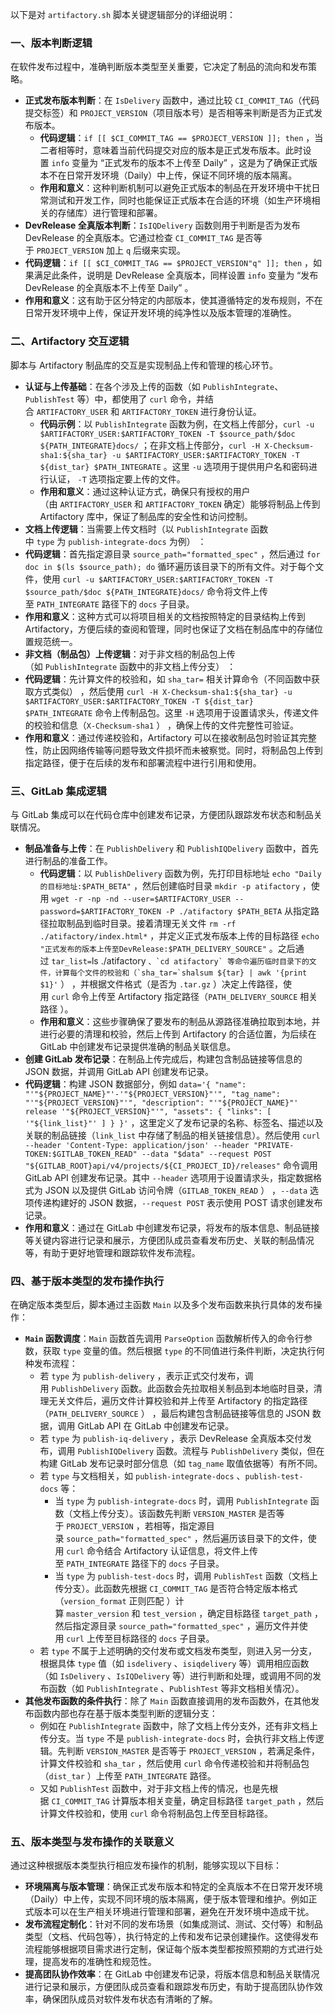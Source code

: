 以下是对 `artifactory.sh` 脚本关键逻辑部分的详细说明：

### 一、版本判断逻辑

在软件发布过程中，准确判断版本类型至关重要，它决定了制品的流向和发布策略。



* **正式发布版本判断**：在 `IsDelivery` 函数中，通过比较 `CI_COMMIT_TAG`（代码提交标签）和 `PROJECT_VERSION`（项目版本号）是否相等来判断是否为正式发布版本。
  * **代码逻辑**：`if [[ $CI_COMMIT_TAG == $PROJECT_VERSION ]]; then` ，当二者相等时，意味着当前代码提交对应的版本是正式发布版本。此时设置 `info` 变量为 “正式发布的版本不上传至 Daily” ，这是为了确保正式版本不在日常开发环境（Daily）中上传，保证不同环境的版本隔离。
  * **作用和意义**：这种判断机制可以避免正式版本的制品在开发环境中干扰日常测试和开发工作，同时也能保证正式版本在合适的环境（如生产环境相关的存储库）进行管理和部署。
* **DevRelease 全真版本判断**：`IsIQDelivery` 函数则用于判断是否为发布 DevRelease 的全真版本。它通过检查 `CI_COMMIT_TAG` 是否等于 `PROJECT_VERSION` 加上 `q` 后缀来实现。
* **代码逻辑**：`if [[ $CI_COMMIT_TAG == $PROJECT_VERSION"q" ]]; then` ，如果满足此条件，说明是 DevRelease 全真版本，同样设置 `info` 变量为 “发布 DevRelease 的全真版本不上传至 Daily” 。
* **作用和意义**：这有助于区分特定的内部版本，使其遵循特定的发布规则，不在日常开发环境中上传，保证开发环境的纯净性以及版本管理的准确性。

### 二、Artifactory 交互逻辑

脚本与 Artifactory 制品库的交互是实现制品上传和管理的核心环节。

* **认证与上传基础**：在各个涉及上传的函数（如 `PublishIntegrate`、`PublishTest` 等）中，都使用了 `curl` 命令，并结合 `ARTIFACTORY_USER` 和 `ARTIFACTORY_TOKEN` 进行身份认证。
  * **代码示例**：以 `PublishIntegrate` 函数为例，在文档上传部分，`curl -u $ARTIFACTORY_USER:$ARTIFACTORY_TOKEN -T $source_path/$doc ${PATH_INTEGRATE}docs/` ；在非文档上传部分，`curl -H X-Checksum-sha1:${sha_tar} -u $ARTIFACTORY_USER:$ARTIFACTORY_TOKEN -T ${dist_tar} $PATH_INTEGRATE` 。这里 `-u` 选项用于提供用户名和密码进行认证， `-T` 选项指定要上传的文件。
  * **作用和意义**：通过这种认证方式，确保只有授权的用户（由 `ARTIFACTORY_USER` 和 `ARTIFACTORY_TOKEN` 确定）能够将制品上传到 Artifactory 库中，保证了制品库的安全性和访问控制。
* **文档上传逻辑**：当需要上传文档时（以 `PublishIntegrate` 函数中 `type` 为 `publish-integrate-docs` 为例） ：
* **代码逻辑**：首先指定源目录 `source_path="formatted_spec"` ，然后通过 `for doc in $(ls $source_path); do` 循环遍历该目录下的所有文件。对于每个文件，使用 `curl -u $ARTIFACTORY_USER:$ARTIFACTORY_TOKEN -T $source_path/$doc ${PATH_INTEGRATE}docs/` 命令将文件上传至 `PATH_INTEGRATE` 路径下的 `docs` 子目录。
* **作用和意义**：这种方式可以将项目相关的文档按照特定的目录结构上传到 Artifactory，方便后续的查阅和管理，同时也保证了文档在制品库中的存储位置规范统一。
* **非文档（制品包）上传逻辑**：对于非文档的制品包上传（如 `PublishIntegrate` 函数中的非文档上传分支） ：
* **代码逻辑**：先计算文件的校验和，如 `sha_tar=` 相关计算命令（不同函数中获取方式类似） ，然后使用 `curl -H X-Checksum-sha1:${sha_tar} -u $ARTIFACTORY_USER:$ARTIFACTORY_TOKEN -T ${dist_tar} $PATH_INTEGRATE` 命令上传制品包。这里 `-H` 选项用于设置请求头，传递文件的校验和信息（`X-Checksum-sha1` ） ，确保上传的文件完整性可验证。
* **作用和意义**：通过传递校验和，Artifactory 可以在接收制品包时验证其完整性，防止因网络传输等问题导致文件损坏而未被察觉。同时，将制品包上传到指定路径，便于在后续的发布和部署流程中进行引用和使用。

### 三、GitLab 集成逻辑

与 GitLab 集成可以在代码仓库中创建发布记录，方便团队跟踪发布状态和制品关联情况。

* **制品准备与上传**：在 `PublishDelivery` 和 `PublishIQDelivery` 函数中，首先进行制品的准备工作。
  * **代码逻辑**：以 `PublishDelivery` 函数为例，先打印目标地址 `echo "Daily的目标地址:$PATH_BETA"` ，然后创建临时目录 `mkdir -p atifactory` ，使用 `wget -r -np -nd --user=$ARTIFACTORY_USER --password=$ARTIFACTORY_TOKEN -P ./atifactory $PATH_BETA` 从指定路径拉取制品到临时目录。接着清理无关文件 `rm -rf ./atifactory/index.html*` ，并定义正式发布版本上传的目标路径 `echo "正式发布的版本上传至DevRelease:$PATH_DELIVERY_SOURCE"` 。之后通过 `tar_list=`ls ./atifactory ``、`cd atifactory` 等命令遍历临时目录下的文件，计算每个文件的校验和（`sha_tar=`shalsum ${tar} | awk '{print $1}'`` ） ，并根据文件格式（是否为 `.tar.gz` ）决定上传路径，使用 `curl` 命令上传至 Artifactory 指定路径（`PATH_DELIVERY_SOURCE` 相关路径 ）。
  * **作用和意义**：这些步骤确保了要发布的制品从源路径准确拉取到本地，并进行必要的清理和校验，然后上传到 Artifactory 的合适位置，为后续在 GitLab 中创建发布记录提供准确的制品关联信息。
* **创建 GitLab 发布记录**：在制品上传完成后，构建包含制品链接等信息的 JSON 数据，并调用 GitLab API 创建发布记录。
* **代码逻辑**：构建 JSON 数据部分，例如 `data='{ "name": "'"${PROJECT_NAME}"'-'"${PROJECT_VERSION}"'", "tag_name": "'"${PROJECT_VERSION}"'", "description": "'"${PROJECT_NAME}"' release '"${PROJECT_VERSION}"'", "assets": { "links": [ '"${link_list}"' ] } }'` ，这里定义了发布记录的名称、标签名、描述以及关联的制品链接（`link_list` 中存储了制品的相关链接信息）。然后使用 `curl --header 'Content-Type: application/json' --header "PRIVATE-TOKEN:$GITLAB_TOKEN_READ" --data "$data" --request POST "${GITLAB_ROOT}api/v4/projects/${CI_PROJECT_ID}/releases"` 命令调用 GitLab API 创建发布记录。其中 `--header` 选项用于设置请求头，指定数据格式为 JSON 以及提供 GitLab 访问令牌（`GITLAB_TOKEN_READ` ） ，`--data` 选项传递构建好的 JSON 数据，`--request POST` 表示使用 POST 请求创建发布记录。
* **作用和意义**：通过在 GitLab 中创建发布记录，将发布的版本信息、制品链接等关键内容进行记录和展示，方便团队成员查看发布历史、关联的制品情况等，有助于更好地管理和跟踪软件发布流程。

### 四、基于版本类型的发布操作执行

在确定版本类型后，脚本通过主函数 `Main` 以及多个发布函数来执行具体的发布操作：

* **`Main` 函数调度**：`Main` 函数首先调用 `ParseOption` 函数解析传入的命令行参数，获取 `type` 变量的值。然后根据 `type` 的不同值进行条件判断，决定执行何种发布流程：
  * 若 `type` 为 `publish-delivery` ，表示正式交付发布，调用 `PublishDelivery` 函数。此函数会先拉取相关制品到本地临时目录，清理无关文件后，遍历文件计算校验和并上传至 Artifactory 的指定路径（`PATH_DELIVERY_SOURCE` ） ，最后构建包含制品链接等信息的 JSON 数据，调用 GitLab API 在 GitLab 中创建发布记录。
  * 若 `type` 为 `publish-iq-delivery` ，表示 DevRelease 全真版本交付发布，调用 `PublishIQDelivery` 函数。流程与 `PublishDelivery` 类似，但在构建 GitLab 发布记录时部分信息（如 `tag_name` 取值依据等）有所不同。
  * 若 `type` 与文档相关，如 `publish-integrate-docs` 、`publish-test-docs` 等：
    * 当 `type` 为 `publish-integrate-docs` 时，调用 `PublishIntegrate` 函数（文档上传分支）。该函数先判断 `VERSION_MASTER` 是否等于 `PROJECT_VERSION` ，若相等，指定源目录 `source_path="formatted_spec"` ，然后遍历该目录下的文件，使用 `curl` 命令结合 Artifactory 认证信息，将文件上传至 `PATH_INTEGRATE` 路径下的 `docs` 子目录。
    * 当 `type` 为 `publish-test-docs` 时，调用 `PublishTest` 函数（文档上传分支）。此函数先根据 `CI_COMMIT_TAG` 是否符合特定版本格式（`version_format` 正则匹配 ）计算 `master_version` 和 `test_version` ，确定目标路径 `target_path` ，然后指定源目录 `source_path="formatted_spec"` ，遍历文件并使用 `curl` 上传至目标路径的 `docs` 子目录。
  * 若 `type` 不属于上述明确的交付发布或文档发布类型，则进入另一分支，根据具体 `type` 值（如 `isdelivery` 、`isiqdelivery` 等）调用相应函数（如 `IsDelivery` 、`IsIQDelivery` 等）进行判断和处理，或调用不同的发布函数（如 `PublishIntegrate` 、`PublishTest` 等非文档相关情况）。
* **其他发布函数的条件执行**：除了 `Main` 函数直接调用的发布函数外，在其他发布函数内部也存在基于版本类型判断的逻辑分支：
  * 例如在 `PublishIntegrate` 函数中，除了文档上传分支外，还有非文档上传分支。当 `type` 不是 `publish-integrate-docs` 时，会执行非文档上传逻辑。先判断 `VERSION_MASTER` 是否等于 `PROJECT_VERSION` ，若满足条件，计算文件校验和 `sha_tar` ，然后使用 `curl` 命令传递校验和并将制品包（`dist_tar` ）上传至 `PATH_INTEGRATE` 路径。
  * 又如 `PublishTest` 函数中，对于非文档上传的情况，也是先根据 `CI_COMMIT_TAG` 计算版本相关变量，确定目标路径 `target_path` ，然后计算文件校验和，使用 `curl` 命令将制品包上传至目标路径。

### 五、版本类型与发布操作的关联意义

通过这种根据版本类型执行相应发布操作的机制，能够实现以下目标：

* **环境隔离与版本管理**：确保正式发布版本和特定的全真版本不在日常开发环境（Daily）中上传，实现不同环境的版本隔离，便于版本管理和维护。例如正式版本可以在生产相关环境进行管理和部署，避免在开发环境中造成干扰。
* **发布流程定制化**：针对不同的发布场景（如集成测试、测试、交付等）和制品类型（文档、代码包等），执行特定的上传和发布记录创建操作。这使得发布流程能够根据项目需求进行定制，保证每个版本类型都按照预期的方式进行处理，提高发布的准确性和规范性。
* **提高团队协作效率**：在 GitLab 中创建发布记录，将版本信息和制品关联情况进行记录和展示，方便团队成员查看和跟踪发布历史，有助于提高团队协作效率，确保团队成员对软件发布状态有清晰的了解。
